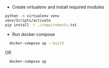 * Create virtualenv and install required modules
```cmd
python -m virtualenv venv
venv/Scripts/activate
pip install -r ./requirements.txt
```

* Run docker compose
```cmd
  docker-compose up --build
```
OR
```cmd
  docker-compose up
```
